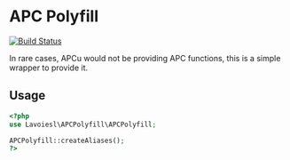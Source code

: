 # APC Polyfill

[![Build Status](https://travis-ci.org/lavoiesl/apc-polyfill.svg?branch=master)](https://travis-ci.org/lavoiesl/apc-polyfill)

In rare cases, APCu would not be providing APC functions, this is a simple wrapper to provide it.

## Usage

```php
<?php
use Lavoiesl\APCPolyfill\APCPolyfill;

APCPolyfill::createAliases();
?>
```